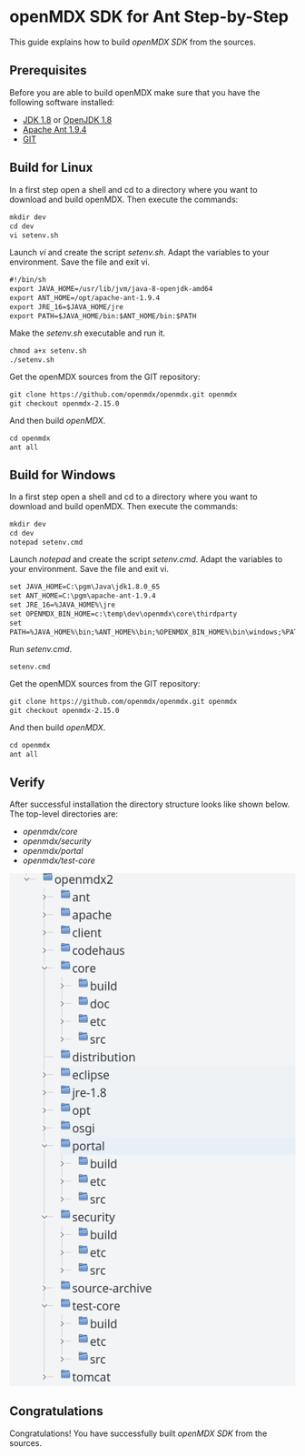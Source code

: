 # openMDX SDK for Ant Step-by-Step #

This guide explains how to build _openMDX SDK_ from the sources.

## Prerequisites ##

Before you are able to build openMDX make sure that you have the following software installed:

* [JDK 1.8](http://www.oracle.com/technetwork/java/javase/downloads/) or [OpenJDK 1.8](https://jdk7.java.net/)
* [Apache Ant 1.9.4](http://ant.apache.org/bindownload.cgi)
* [GIT](http://git-scm.com/downloads)

## Build for Linux ##

In a first step open a shell and cd to a directory where you want to download and build openMDX. Then execute the commands:

~~~~~~
mkdir dev
cd dev
vi setenv.sh
~~~~~~

Launch _vi_ and create the script _setenv.sh_. Adapt the variables to your environment. Save the file and exit vi.

~~~~~~
#!/bin/sh
export JAVA_HOME=/usr/lib/jvm/java-8-openjdk-amd64
export ANT_HOME=/opt/apache-ant-1.9.4
export JRE_16=$JAVA_HOME/jre
export PATH=$JAVA_HOME/bin:$ANT_HOME/bin:$PATH
~~~~~~

Make the _setenv.sh_ executable and run it.

~~~~~~
chmod a+x setenv.sh
./setenv.sh
~~~~~~

Get the openMDX sources from the GIT repository:

~~~~~~
git clone https://github.com/openmdx/openmdx.git openmdx
git checkout openmdx-2.15.0
~~~~~~

And then build _openMDX_.

~~~~~~
cd openmdx
ant all
~~~~~~


## Build for Windows ##

In a first step open a shell and cd to a directory where you want to download and build openMDX. Then execute the commands:

~~~~~~
mkdir dev
cd dev
notepad setenv.cmd
~~~~~~

Launch _notepad_ and create the script _setenv.cmd_. Adapt the variables to your environment. Save the file and exit vi.

~~~~~~
set JAVA_HOME=C:\pgm\Java\jdk1.8.0_65
set ANT_HOME=C:\pgm\apache-ant-1.9.4
set JRE_16=%JAVA_HOME%\jre
set OPENMDX_BIN_HOME=c:\temp\dev\openmdx\core\thirdparty
set PATH=%JAVA_HOME%\bin;%ANT_HOME%\bin;%OPENMDX_BIN_HOME%\bin\windows;%PATH%
~~~~~~

Run _setenv.cmd_.

~~~~~~
setenv.cmd
~~~~~~

Get the openMDX sources from the GIT repository:

~~~~~~
git clone https://github.com/openmdx/openmdx.git openmdx
git checkout openmdx-2.15.0
~~~~~~

And then build _openMDX_.

~~~~~~
cd openmdx
ant all
~~~~~~


## Verify ##
After successful installation the directory structure looks like shown below. The top-level directories are:

* _openmdx/core_
* _openmdx/security_
* _openmdx/portal_
* _openmdx/test-core_

![img](files/StepByStepAnt/StepByStepAnt.p007.png)


## Congratulations ##
Congratulations! You have successfully built _openMDX SDK_ from the sources.
